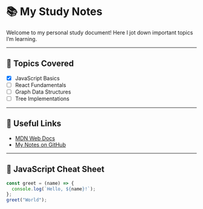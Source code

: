 # 📚 My Study Notes

Welcome to my personal study document! Here I jot down important topics I’m learning.

---

## 🧠 Topics Covered

- [x] JavaScript Basics
- [ ] React Fundamentals
- [ ] Graph Data Structures
- [ ] Tree Implementations

---

## 🔗 Useful Links

- [MDN Web Docs](https://developer.mozilla.org/)
- [My Notes on GitHub](https://github.com/myusername/mynotes)

---

## 📌 JavaScript Cheat Sheet

```js
const greet = (name) => {
  console.log(`Hello, ${name}!`);
};
greet("World");
